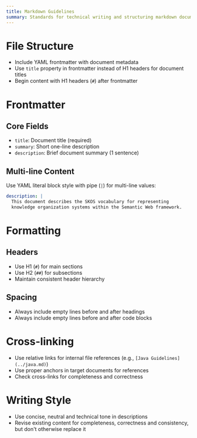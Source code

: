 ```yaml
---
title: Markdown Guidelines
summary: Standards for technical writing and structuring markdown documentation
---
```


# File Structure

- Include YAML frontmatter with document metadata
- Use `title` property in frontmatter instead of H1 headers for document titles
- Begin content with H1 headers (`#`) after frontmatter

# Frontmatter

## Core Fields

- `title`: Document title (required)
- `summary`: Short one-line description
- `description`: Brief document summary (1 sentence)

## Multi-line Content

Use YAML literal block style with pipe (`|`) for multi-line values:

```yaml
description: |
  This document describes the SKOS vocabulary for representing
  knowledge organization systems within the Semantic Web framework.
```

# Formatting

## Headers

- Use H1 (`#`) for main sections
- Use H2 (`##`) for subsections
- Maintain consistent header hierarchy

## Spacing

- Always include empty lines before and after headings
- Always include empty lines before and after code blocks

# Cross-linking

- Use relative links for internal file references (e.g., `[Java Guidelines](../java.md)`)
- Use proper anchors in target documents for references
- Check cross-links for completeness and correctness

# Writing Style

- Use concise, neutral and technical tone in descriptions
- Revise existing content for completeness, correctness and consistency, but don't otherwise replace it
